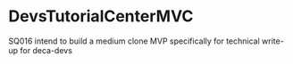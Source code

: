 # DevsTutorialCenterMVC
SQ016 intend to build a medium clone MVP specifically for technical write-up for deca-devs
